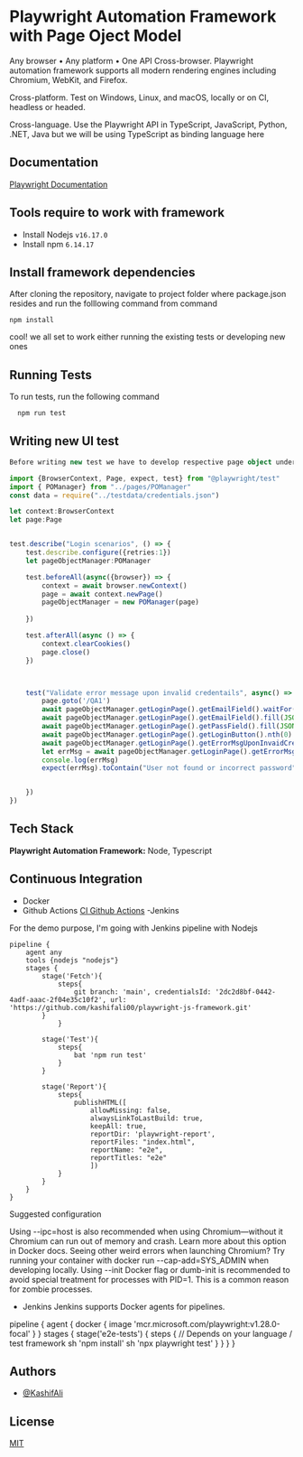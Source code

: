 
# Playwright Automation Framework with Page Oject Model

Any browser • Any platform • One API
Cross-browser. Playwright automation framework supports all modern rendering engines including Chromium, WebKit, and Firefox.

Cross-platform. Test on Windows, Linux, and macOS, locally or on CI, headless or headed.

Cross-language. Use the Playwright API in TypeScript, JavaScript, Python, .NET, Java but we will be using TypeScript as binding language here
    
## Documentation

[Playwright Documentation](https://playwright.dev/docs/intro)



## Tools require to work with framework
- Install Nodejs
    `v16.17.0`
- Install npm
    `6.14.17`

## Install framework dependencies

After cloning the repository, navigate to project folder where package.json resides
and run the folllowing command from command

`npm install`

cool! we all set to work either running the existing tests or developing new ones


## Running Tests

To run tests, run the following command

```bash
  npm run test
```


## Writing new UI test

```typescript
Before writing new test we have to develop respective page object under Pages directory then instantiate that page into POManager class such as,

import {BrowserContext, Page, expect, test} from "@playwright/test"
import { POManager} from "../pages/POManager"
const data = require("../testdata/credentials.json")

let context:BrowserContext
let page:Page


test.describe("Login scenarios", () => {
    test.describe.configure({retries:1})
    let pageObjectManager:POManager

    test.beforeAll(async({browser}) => {
        context = await browser.newContext()
        page = await context.newPage()
        pageObjectManager = new POManager(page)
       
    })

    test.afterAll(async () => {    
        context.clearCookies()
        page.close()
    })



    test("Validate error message upon invalid credentails", async() => {
        page.goto('/QA1')
        await pageObjectManager.getLoginPage().getEmailField().waitFor({state:'visible', timeout:20000})
        await pageObjectManager.getLoginPage().getEmailField().fill(JSON.parse(JSON.stringify(data.INVALID_USER)))
        await pageObjectManager.getLoginPage().getPassField().fill(JSON.parse(JSON.stringify(data.VALID_USER_PASS)))
        await pageObjectManager.getLoginPage().getLoginButton().nth(0).click()
        await pageObjectManager.getLoginPage().getErrorMsgUponInvaidCredentials().nth(0).waitFor({state:'visible', timeout:12000})
        let errMsg = await pageObjectManager.getLoginPage().getErrorMsgUponInvaidCredentials().nth(0).textContent()
        console.log(errMsg)
        expect(errMsg).toContain("User not found or incorrect password")


    })
})


```

## Tech Stack
**Playwright Automation Framework:** Node, Typescript


## Continuous Integration
- Docker
- Github Actions
[CI Github Actions](https://playwright.dev/docs/ci-intro)
-Jenkins

For the demo purpose, I'm going with Jenkins pipeline with Nodejs 

```JenkinsFile
pipeline {
    agent any
    tools {nodejs "nodejs"}
    stages {
        stage('Fetch'){
            steps{
                git branch: 'main', credentialsId: '2dc2d8bf-0442-4adf-aaac-2f04e35c10f2', url: 'https://github.com/kashifali00/playwright-js-framework.git'
        }
            }
            
        stage('Test'){
            steps{
                bat 'npm run test'
            }
        }

        stage('Report'){
            steps{
                publishHTML([
                    allowMissing: false,
                    alwaysLinkToLastBuild: true,
                    keepAll: true,
                    reportDir: 'playwright-report',
                    reportFiles: "index.html",
                    reportName: "e2e",
                    reportTitles: "e2e"
                    ])
            }
        }
    }
}

```

Suggested configuration

Using --ipc=host is also recommended when using Chromium—without it Chromium can run out of memory and crash. Learn more about this option in Docker docs.
Seeing other weird errors when launching Chromium? Try running your container with docker run --cap-add=SYS_ADMIN when developing locally.
Using --init Docker flag or dumb-init is recommended to avoid special treatment for processes with PID=1. This is a common reason for zombie processes.

- Jenkins
Jenkins supports Docker agents for pipelines.

pipeline {
   agent { docker { image 'mcr.microsoft.com/playwright:v1.28.0-focal' } }
   stages {
      stage('e2e-tests') {
         steps {
            // Depends on your language / test framework
            sh 'npm install'
            sh 'npx playwright test'
         }
      }
   }
}
## Authors

- [@KashifAli](https://ka091480@bitbucket.org/fm_ebiz/poc-testing-playwright.git)


## License

[MIT](https://choosealicense.com/licenses/mit/)


